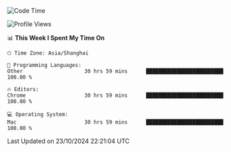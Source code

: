 <!--START_SECTION:waka-->
![Code Time](http://img.shields.io/badge/Code%20Time-2%2C903%20hrs%2032%20mins-blue)

![Profile Views](http://img.shields.io/badge/Profile%20Views-0-blue)

📊 **This Week I Spent My Time On** 

```text
🕑︎ Time Zone: Asia/Shanghai

💬 Programming Languages: 
Other                    30 hrs 59 mins      █████████████████████████   100.00 % 

🔥 Editors: 
Chrome                   30 hrs 59 mins      █████████████████████████   100.00 % 

💻 Operating System: 
Mac                      30 hrs 59 mins      █████████████████████████   100.00 % 
```


 Last Updated on 23/10/2024 22:21:04 UTC
<!--END_SECTION:waka-->